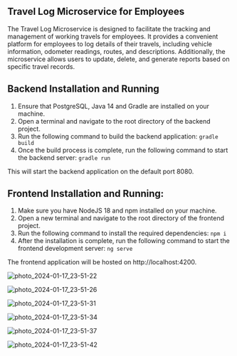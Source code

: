 ## Travel Log Microservice for Employees

The Travel Log Microservice is designed to facilitate the tracking and management of working travels for employees. It provides a convenient platform for employees to log details of their travels, including vehicle information, odometer readings, routes, and descriptions. Additionally, the microservice allows users to update, delete, and generate reports based on specific travel records.

## Backend Installation and Running

1. Ensure that PostgreSQL, Java 14 and Gradle are installed on your machine.
2. Open a terminal and navigate to the root directory of the backend project.
3. Run the following command to build the backend application:
`gradle build`
4. Once the build process is complete, run the following command to start the backend server:
`gradle run`

This will start the backend application on the default port 8080.

## Frontend Installation and Running:

1. Make sure you have NodeJS 18 and npm installed on your machine.
2. Open a new terminal and navigate to the root directory of the frontend project.
3. Run the following command to install the required dependencies: `npm i`
4. After the installation is complete, run the following command to start the frontend development server: `ng serve`
   
The frontend application will be hosted on http://localhost:4200.

![photo_2024-01-17_23-51-22](https://github.com/kajalinn/travel-logs/assets/89911732/6102cb0c-7d1a-4543-9d28-7562ea6566b5)


![photo_2024-01-17_23-51-26](https://github.com/kajalinn/travel-logs/assets/89911732/ac4bec1f-6702-481e-a582-ab32fa4bdf7b)


![photo_2024-01-17_23-51-31](https://github.com/kajalinn/travel-logs/assets/89911732/089ab317-b511-4372-adaf-ed310b3f5140)


![photo_2024-01-17_23-51-34](https://github.com/kajalinn/travel-logs/assets/89911732/4176c744-5327-446b-ac35-8ff6a5645f45)


![photo_2024-01-17_23-51-37](https://github.com/kajalinn/travel-logs/assets/89911732/a7bb73e1-4867-4ece-adc8-781565f9488e)


![photo_2024-01-17_23-51-42](https://github.com/kajalinn/travel-logs/assets/89911732/0cd3a687-ab39-40d4-b0af-42079963584e)

